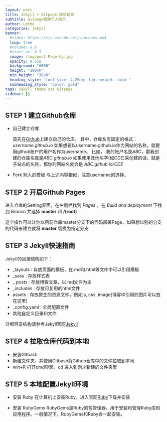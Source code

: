 ```yaml
---
layout: post
title: Jekyll + Gitpage 踩坑记录
subtitle: Gitpage搭建个人网页
author: Lethe
categories: jekyll
banner:
  #video: https://vjs.zencdn.net/v/oceans.mp4
  loop: true
  #volume: 0.8
  #start_at: 8.5
  image: /img/post-Page-bg.jpg
  opacity: 0.618
  background: "#000"
  height: "100vh"
  min_height: "38vh"
  heading_style: "font-size: 4.25em; font-weight: bold "
  subheading_style: "color: gold"
tags: jekyll theme yat Gitpage
sidebar: []
---
```


## STEP 1 建立Github仓库

* 自己建立仓库

  首先在[Github](http://github.com)上建立自己的仓库。
  其中，仓库名有固定的格式：*username.github.io* 如果想要以username.github.io作为网站的名称，就要用github账户的用户名作为username。
  比如， 我的账户名是*ABC*，那我创建的仓库名就是*ABC.github.io*
  如果使用其他名字(如CDE)来创建的话，就是子站点的名称，那你的网站名就会是 *ABC.github.io/CDE*

* Fork 别人的模板
  与上述内容相似，注意username的选择。

## STEP 2 开启Github Pages

  进入仓库的Setting界面，在左侧栏找到 *Pages* ，在 *Build and deployment* 下找到 *Branch* 并选择 **master** 和 **/(root)**

  这个操作可以让你以目前仓库master分支下的代码部署Page，如果想以别的分支的代码来建立就将 **master** 切换为指定分支

## STEP 3 Jekyll快速指南
  Jekyll的目录结构如下：
  * _layouts : 存放页面的模板，在.md和.html等文件中可以引用模板
  * _sass : 存放样式表
  * _ posts : 存放博客文章，以.md文件为主
  * _includes : 存放可复用的html文件
  * assets : 存放原生的资源文件，例如js, css, image(博客中引用的图片可以放在这里) 
  * _config.yaml : 全局配置文件
  * 其他自定义目录和文件

  详细目录结构请参考Jekyll官网[Jekyll](https://jekyllrb.com/docs/structure)

## STEP 4 拉取仓库代码到本地
  * 安装Gitbash
  * 新建文件夹，并使用Gitbash将Github仓库中的文件拉取到本地
  * win+R 打开cmd界面，cd 进入到刚才新建的文件夹里

## STEP 5 本地配置Jekyll环境
  * 安装 Ruby
    在计算机上安装Ruby，进入官网[Ruby](https://www.ruby-lang.org/zh_cn/)下载并安装

  * 安装 RubyGems
    RubyGems是Ruby的包管理器，用于安装和管理Ruby库和应用程序。一般情况下，RubyGems和Ruby会一起安装。
